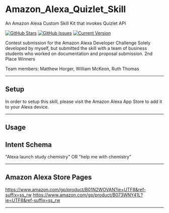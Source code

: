 # Amazon_Alexa_Quizlet_Skill
An Amazon Alexa Custom Skill Kit that invokes Quizlet API

[![GitHub Stars](https://img.shields.io/github/stars/mhorger3/Amazon_Alexa_Quizlet_Skill.svg)](https://github.com/mhorger3/Amazon_Alexa_Quizlet_Skill/stargazers) [![GitHub Issues](https://img.shields.io/github/issues/mhorger3/Amazon_Alexa_Quizlet_Skill.svg)](https://github.com/mhorger3/Amazon_Alexa_Quizlet_Skill/issues) [![Current Version](https://img.shields.io/badge/version-1.0.0-green.svg)](https://github.com/mhorger3/Amazon_Alexa_Quizlet_Skill)

Contest submission for the Amazon Alexa Developer Challenge
Solely developed by myself, but submitted the skill with a team of business students who worked on documentation and proposal submission.
2nd Place Winners

Team members:
Matthew Horger,
William McKeon,
Ruth Thomas

---

## Setup

In order to setup this skill, please visit the Amazon Alexa App Store to add it to your Alexa device. 

---

## Usage

Intent Schema 
---
"Alexa launch study chemistry" OR
"help me with chemistry"

---

## Amazon Alexa Store Pages

https://www.amazon.com/gp/product/B01N2WOVAN?ie=UTF8&ref-suffix=ss_rw
https://www.amazon.com/gp/product/B073WNY41L?ie=UTF8&ref-suffix=ss_rw

---
